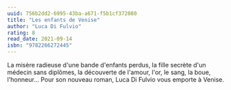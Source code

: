 ```yaml
---
uuid: 756b2dd2-6995-43ba-a671-f5b1cf372080
title: "Les enfants de Venise"
author: "Luca Di Fulvio"
rating: 8
read_date: 2021-09-14
isbn: "9782266272445"
---
```


La misère radieuse d'une bande d'enfants perdus, la fille secrète d'un médecin sans diplômes, la découverte de l'amour, l'or, le sang, la boue, l'honneur... Pour son nouveau roman, Luca Di Fulvio vous emporte à Venise.